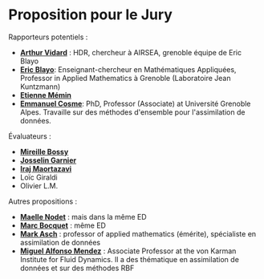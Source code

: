 # Proposition pour le Jury

Rapporteurs potentiels :

- [**Arthur Vidard**](https://team.inria.fr/airsea/arthur-vidard/) : HDR, chercheur à AIRSEA, grenoble équipe de Eric Blayo
- [**Eric Blayo**](https://membres-ljk.imag.fr/Eric.Blayo/): Enseignant-chercheur en Mathématiques Appliquées, Professor in Applied Mathematics à Grenoble (Laboratoire Jean Kuntzmann)
- [**Etienne Mémin**](https://www.irisa.fr/prive/memin/resume-3C.html)
- [**Emmanuel Cosme**](https://www.researchgate.net/profile/Emmanuel-Cosme): PhD, Professor (Associate) at Université Grenoble Alpes. Travaille sur des méthodes d'ensemble pour l'assimilation de données.

Évaluateurs :

- [**Mireille Bossy**](https://www-sop.inria.fr/members/Mireille.Bossy/)
- [**Josselin Garnier**](https://josselin-garnier.org/)
- [**Iraj Maortazavi**](https://scholar.google.com/citations?user=DokRauAAAAAJ&hl=fr)
- Loïc Giraldi
- Olivier L.M.

Autres propositions :

- [**Maelle Nodet**](https://scholar.google.fr/citations?user=iM6Mv5MAAAAJ&hl=fr) : mais dans la même ED
- [**Marc Bocquet**](https://cerea.enpc.fr/HomePages/bocquet/) : même ED
- [**Mark Asch**](https://masch.perso.math.cnrs.fr/math.CNRS-site/Welcome.html) : professor of applied mathematics (émérite), spécialiste en assimilation de données
- [**Miguel Alfonso Mendez**](https://www.mendezma.com/) : Associate Professor at the von Karman Institute for Fluid Dynamics. Il a des thématique en assimilation de données et sur des méthodes RBF
